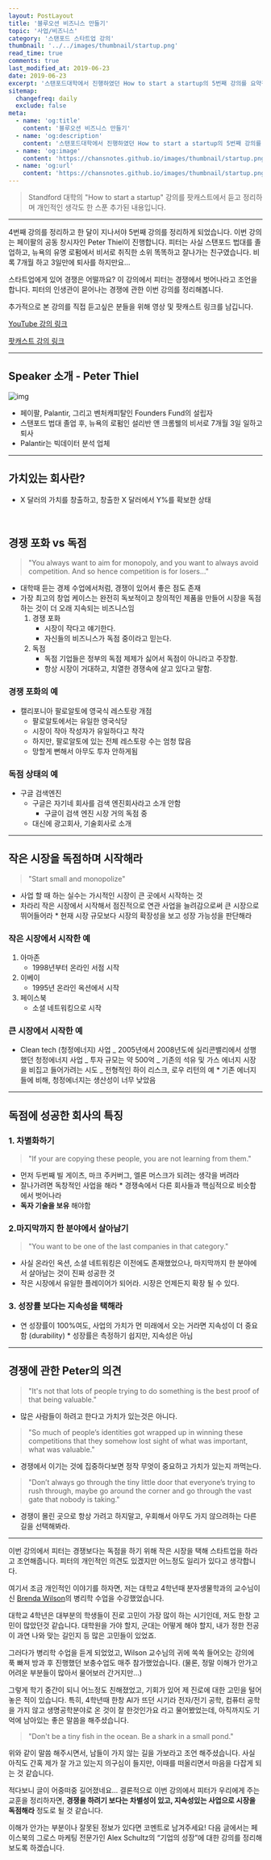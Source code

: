 ```yaml
---
layout: PostLayout
title: '블루오션 비즈니스 만들기'
topic: '사업/비즈니스'
category: '스탠포드 스타트업 강의'
thumbnail: '../../images/thumbnail/startup.png'
read_time: true
comments: true
last_modified_at: 2019-06-23
date: 2019-06-23
excerpt: '스탠포드대학에서 진행하였던 How to start a startup의 5번째 강의를 요약정리한 글입니다.'
sitemap:
  changefreq: daily
  exclude: false
meta:
  - name: 'og:title'
    content: '블루오션 비즈니스 만들기'
  - name: 'og:description'
    content: '스탠포드대학에서 진행하였던 How to start a startup의 5번째 강의를 요약정리한 글입니다.'
  - name: 'og:image'
    content: 'https://chansnotes.github.io/images/thumbnail/startup.png'
  - name: 'og:url'
    content: 'https://chansnotes.github.io/images/thumbnail/startup.png'
---
```


> Standford 대학의 "How to start a startup" 강의를 팟캐스트에서 듣고 정리하며 개인적인 생각도 한 스푼 추가된 내용입니다.

---

4번째 강의를 정리하고 한 달이 지나서야 5번째 강의를 정리하게 되었습니다.
이번 강의는 페이팔의 공동 창시자인 Peter Thiel이 진행합니다. 피터는 사실 스탠포드 법대를 졸업하고, 뉴욕의 유명 로펌에서 비서로 취직한 소위 똑똑하고 잘나가는 친구였습니다. 비록 7개월 하고 3일만에 퇴사를 하지만요...

스타트업에게 있어 경쟁은 어떨까요? 이 강의에서 피터는 경쟁에서 벗어나라고 조언을 합니다.
피터의 인생관이 묻어나는 경쟁에 관한 이번 강의를 정리해봅니다.

추가적으로 본 강의를 직접 듣고싶은 분들을 위해 영상 및 팟캐스트 링크를 남깁니다.

[YouTube 강의 링크](https://youtu.be/3Fx5Q8xGU8k)

[팟캐스트 강의 링크](https://player.fm/series/how-to-start-a-startup/05-peter-thiel-competition-is-for-losers)

---

## Speaker 소개 - Peter Thiel

![img](https://live.staticflickr.com/8566/16697379466_31f6067815_b.jpg)

- 페이팔, Palantir, 그리고 벤처캐피탈인 Founders Fund의 설립자
- 스탠포드 법대 졸업 후, 뉴욕의 로펌인 설리반 앤 크롬웰의 비서로 7개월 3일 일하고 퇴사
- Palantir는 빅데이터 분석 업체

---

## 가치있는 회사란?

- X 달러의 가치를 창출하고, 창출한 X 달러에서 Y%를 확보한 상태

&nbsp;

## 경쟁 포화 vs 독점

> "You always want to aim for monopoly, and you want to always avoid competition. And so hence competition is for losers..."

- 대학때 듣는 경제 수업에서처럼, 경쟁이 있어서 좋은 점도 존재
- 가장 최고의 창업 케이스는 완전히 독보적이고 창의적인 제품을 만들어 시장을 독점하는 것이 더 오래 지속되는 비즈니스임
  1. 경쟁 포화
     - 시장이 작다고 얘기한다.
     - 자신들의 비즈니스가 독점 중이라고 믿는다.
  2. 독점
     - 독점 기업들은 정부의 독점 제제가 싫어서 독점이 아니라고 주장함.
     - 항상 시장이 거대하고, 치열한 경쟁속에 살고 있다고 말함.

### 경쟁 포화의 예

- 캘리포니아 팔로알토에 영국식 레스토랑 개점
  - 팔로알토에서는 유일한 영국식당
  - 시장이 작아 작성자가 유일하다고 착각
  - 하지만, 팔로알토에 있는 전체 레스토랑 수는 엄청 많음
  - 망할게 뻔해서 아무도 투자 안하게됨

### 독점 상태의 예

- 구글 검색엔진
  - 구글은 자기네 회사를 검색 엔진회사라고 소개 안함
    - 구글이 검색 엔진 시장 거의 독점 중
  - 대신에 광고회사, 기술회사로 소개

---

## 작은 시장을 독점하며 시작해라

> "Start small and monopolize"

- 사업 할 때 하는 실수는 가시적인 시장이 큰 곳에서 시작하는 것
- 차라리 작은 시장에서 시작해서 점진적으로 연관 사업을 늘려감으로써 큰 시장으로 뛰어들어라 \* 현재 시장 규모보다 시장의 확장성을 보고 성장 가능성을 판단해라

### 작은 시장에서 시작한 예

1. 아마존
   - 1998년부터 온라인 서점 시작
2. 이베이
   - 1995년 온라인 옥션에서 시작
3. 페이스북
   - 소셜 네트워킹으로 시작

### 큰 시장에서 시작한 예

- Clean tech (청정에너지) 사업
  _ 2005년에서 2008년도에 실리콘밸리에서 성행했던 청정에너지 사업
  _ 투자 규모는 약 500억
  _ 기존의 석유 및 가스 에너지 시장을 비집고 들어가려는 시도
  _ 전형적인 하이 리스크, 로우 리턴의 예 \* 기존 에너지들에 비해, 청정에너지는 생산성이 너무 낮았음

---

## 독점에 성공한 회사의 특징

### 1. 차별화하기

> "If your are copying these people, you are not learning from them."

- 먼저 두번째 빌 게이츠, 마크 주커버그, 엘론 머스크가 되려는 생각을 버려라
- 잘나가려면 독창적인 사업을 해라 \* 경쟁속에서 다른 회사들과 핵심적으로 비슷함에서 벗어나라
- **독자 기술을 보유** 해야함

### 2.마지막까지 한 분야에서 살아남기

> "You want to be one of the last companies in that category."

- 사실 온라인 옥션, 소셜 네트워킹은 이전에도 존재했었으나, 마지막까지 한 분야에서 살아남는 것이 진짜 성공한 것
- 작은 시장에서 유일한 플레이어가 되어라. 시장은 언제든지 확장 될 수 있다.

### 3. 성장률 보다는 지속성을 택해라

- 연 성장률이 100%여도, 사업의 가치가 먼 미래에서 오는 거라면 지속성이 더 중요함 (durability) \* 성장률은 측정하기 쉽지만, 지속성은 아님

---

## 경쟁에 관한 Peter의 의견

> "It's not that lots of people trying to do something is the best proof of that being valuable."

- 많은 사람들이 하려고 한다고 가치가 있는것은 아니다.

> "So much of people’s identities got wrapped up in winning these competitions that they somehow lost sight of what was important, what was valuable."

- 경쟁에서 이기는 것에 집중하다보면 정작 무엇이 중요하고 가치가 있는지 까먹는다.

> "Don’t always go through the tiny little door that everyone’s trying to rush through, maybe go around the corner and go through the vast gate that nobody is taking."

- 경쟁이 몰린 곳으로 항상 가려고 하지말고, 우회해서 아무도 가지 않으려하는 다른 길을 선택해봐라.

---

이번 강의에서 피터는 경쟁보다는 독점을 하기 위해 작은 시장을 택해 스타트업을 하라고 조언해줍니다. 피터의 개인적인 의견도 있겠지만 어느정도 일리가 있다고 생각합니다.

여기서 조금 개인적인 이야기를 하자면, 저는 대학교 4학년때 분자생물학과의 교수님이신 [Brenda Wilson](https://mcb.illinois.edu/faculty/profile/wilson7/)의 병리학 수업을 수강했었습니다.

대학교 4학년은 대부분의 학생들이 진로 고민이 가장 많이 하는 시기인데, 저도 한창 고민이 많았던것 같습니다. 대학원을 가야 할지, 군대는 어떻게 해야 할지, 내가 정한 전공이 과연 나와 맞는 길인지 등 많은 고민들이 있었죠.

그러다가 병리학 수업을 듣게 되었었고, Wilson 교수님의 귀에 쏙쏙 들어오는 강의에 푹 빠져 방과 후 진행했던 보충수업도 매주 참가했었습니다. (물론, 정말 이해가 안가고 어려운 부분들이 많아서 물어보러 간거지만...)

그렇게 학기 중간이 되니 어느정도 친해졌었고, 기회가 있어 제 진로에 대한 고민을 털어 놓은 적이 있습니다. 특히, 4학년때 한창 AI가 뜨던 시기라 전자/전기 공학, 컴퓨터 공학을 가지 않고 생명공학분야로 온 것이 잘 한것인가요 라고 물어봤었는데, 아직까지도 기억에 남아있는 좋은 말씀을 해주셨습니다.

> "Don't be a tiny fish in the ocean. Be a shark in a small pond."

위와 같이 말씀 해주시면서, 남들이 가지 않는 길을 가보라고 조언 해주셨습니다. 사실 아직도 간혹 제가 잘 가고 있는지 의구심이 들지만, 이때를 떠올리면서 마음을 다잡게 되는 것 같습니다.

적다보니 글이 어중떠중 길어졌네요... 결론적으로 이번 강의에서 피터가 우리에게 주는 교훈을 정리하자면, **경쟁을 하려기 보다는 차별성이 있고, 지속성있는 사업으로 시장을 독점해라** 정도로 될 것 같습니다.

이해가 안가는 부분이나 잘못된 정보가 있다면 코멘트로 남겨주세요!
다음 글에서는 페이스북의 그로스 마케팅 전문가인 Alex Schultz의 “기업의 성장”에 대한 강의를 정리해보도록 하겠습니다.
